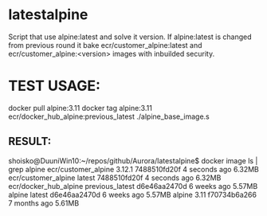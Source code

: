 # latestalpine
Script that use alpine:latest and solve it version. 
If alpine:latest is changed from previous round it bake ecr/customer_alpine:latest and ecr/customer_alpine:&lt;version> images with inbuilded security. 

# TEST USAGE:
docker pull alpine:3.11
docker tag alpine:3.11 ecr/docker_hub_alpine:previous_latest
./alpine_base_image.s
## RESULT:
shoisko@DuuniWin10:~/repos/github/Aurora/latestalpine$ docker image ls | grep alpine
ecr/customer_alpine                                    3.12.1              7488510fd20f        4 seconds ago       6.32MB
ecr/customer_alpine                                    latest              7488510fd20f        4 seconds ago       6.32MB
ecr/docker_hub_alpine                                  previous_latest     d6e46aa2470d        6 weeks ago         5.57MB
alpine                                                 latest              d6e46aa2470d        6 weeks ago         5.57MB
alpine                                                 3.11                f70734b6a266        7 months ago        5.61MB